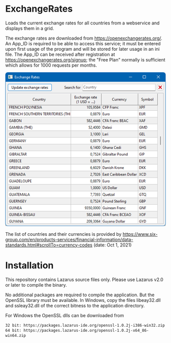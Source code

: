 # ExchangeRates
Loads the current exchange rates for all countries from a webservice and displays them in a grid.

The exchange rates are downloaded from https://openexchangerates.org/. An App_ID is required to be able to access this service; it must be entered upon first usage of the program and will be stored for later usage in an ini file. The App_ID can be received after registration at https://openexchangerates.org/signup; the "Free Plan" normally is sufficient which allows for 1000 requests per months.

![Screenshot](images/screenshot-v0.png)

The list of countries and their currencies is provided by https://www.six-group.com/en/products-services/financial-information/data-standards.html#scrollTo=currency-codes (date: Oct 1, 2021)

# Installation
This repository contains Lazarus source files only. Please use Lazarus v2.0 or later to compile the binary.

No additional packages are required to compile the application. But the OpenSSL library must be available. In Windows, copy the files libeay32.dll and ssleay32.dll of the correct bitness to the application directory.

For Windows the OpenSSL dlls can be downloaded from

    32 bit: https://packages.lazarus-ide.org/openssl-1.0.2j-i386-win32.zip
    64 bit: https://packages.lazarus-ide.org/openssl-1.0.2j-x64_86-win64.zip
